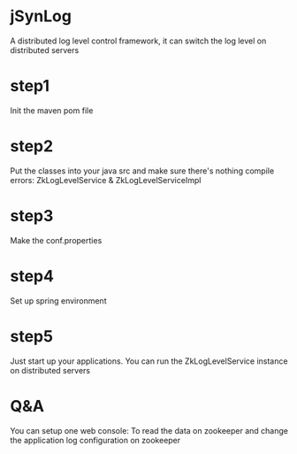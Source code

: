 # jSynLog
A distributed log level control framework, it can switch the log level on distributed servers

# step1
Init the maven pom file
# step2
Put the classes into your java src and make sure there's nothing compile errors: ZkLogLevelService & ZkLogLevelServiceImpl
# step3
Make the conf.properties
# step4
Set up spring environment
# step5
Just start up your applications. 
You can run the ZkLogLevelService instance on distributed servers

# Q&A
You can setup one web console: To read the data on zookeeper and change the application log configuration on zookeeper


